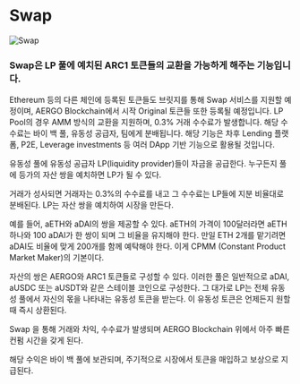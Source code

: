 # Swap

![Swap](https://lh4.googleusercontent.com/85Nyz7EVDTvjJ4\_J5fJok5yMZO-P5GpKe5N1nkw9Uvt0OchMYm-GHJ3Qd4uF2sDNdQmmYXNb11sOLPQnc\_hrPWfi2-2j8WQ50HN\_WhWPH\_jNPnwDVLvBDbUnvBOIhZWgihPP9o0Z)

### Swap은 LP 풀에 예치된 ARC1 토큰들의 교환을 가능하게 해주는 기능입니다.&#x20;

Ethereum 등의 다른 체인에 등록된 토큰들도 브릿지를 통해 Swap 서비스를 지원할 예정이며, AERGO Blockchain에서 시작 Original 토큰들 또한 등록될 예정입니다. LP Pool의 경우 AMM 방식의 교환을 지원하며, 0.3% 거래 수수료가 발생합니다. 해당 수수료는 바이 백 풀, 유동성 공급자, 팀에게 분배됩니다. 해당 기능은 차후 Lending 플랫폼, P2E, Leverage investments 등 여러 DApp 기반 기능으로 활용될 것입니다.

유동성 풀에 유동성 공급자 LP(liquidity provider)들이 자금을 공급한다. 누구든지 풀에 등가의 자산 쌍을 예치하면 LP가 될 수 있다.

거래가 성사되면 거래자는 0.3%의 수수료를 내고 그 수수료는 LP들에 지분 비율대로 분배된다. LP는 자산 쌍을 예치하여 시장을 만든다.&#x20;

예를 들어, aETH와 aDAI의 쌍을 제공할 수 있다. aETH의 가격이 100달러라면 aETH 하나와 100 aDAI가 한 쌍이 되며 그 비율을 유지해야 한다. 만일 ETH 2개를 맡기려면 aDAI도 비율에 맞게 200개를 함께 예탁해야 한다. 이게 CPMM (Constant Product Market Maker)의 기본이다.&#x20;

자산의 쌍은 AERGO와 ARC1 토큰들로 구성할 수 있다. 이러한 풀은 일반적으로 aDAI, aUSDC 또는 aUSDT와 같은 스테이블 코인으로 구성한다. 그 대가로 LP는 전체 유동성 풀에서 자신의 몫을 나타내는 유동성 토큰을 받는다. 이 유동성 토큰은 언제든지 원할 때 즉시 상환된다.

Swap 을 통해 거래와 차익, 수수료가 발생되며 AERGO Blockchain 위에서 아주 빠른 컨펌 시간을 갖게 된다.

해당 수익은 바이 백 풀에 보관되며, 주기적으로 시장에서 토큰을 매입하고 보상으로 지급된다.
